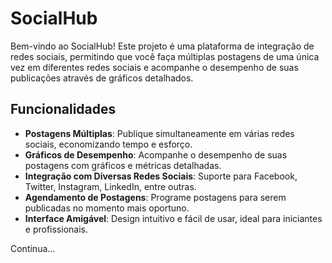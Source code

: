 # SocialHub

Bem-vindo ao SocialHub! Este projeto é uma plataforma de integração de redes sociais, permitindo que você faça múltiplas postagens de uma única vez em diferentes redes sociais e acompanhe o desempenho de suas publicações através de gráficos detalhados.

## Funcionalidades

- **Postagens Múltiplas**: Publique simultaneamente em várias redes sociais, economizando tempo e esforço.
- **Gráficos de Desempenho**: Acompanhe o desempenho de suas postagens com gráficos e métricas detalhadas.
- **Integração com Diversas Redes Sociais**: Suporte para Facebook, Twitter, Instagram, LinkedIn, entre outras.
- **Agendamento de Postagens**: Programe postagens para serem publicadas no momento mais oportuno.
- **Interface Amigável**: Design intuitivo e fácil de usar, ideal para iniciantes e profissionais.

Continua...